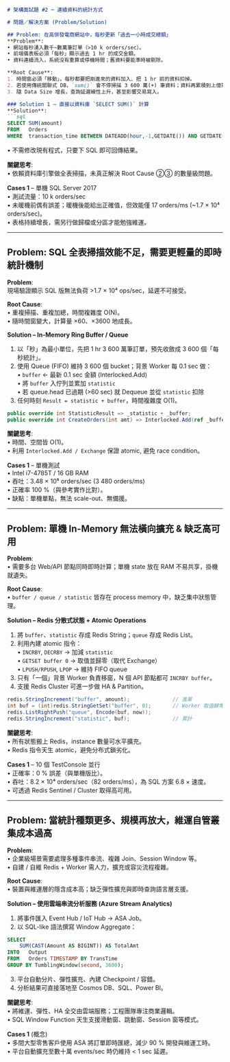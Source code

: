 ```markdown
# 架構面試題 #2 ─ 連續資料的統計方式

# 問題／解決方案 (Problem/Solution)

## Problem: 在高併發電商網站中，每秒更新「過去一小時成交總額」  
**Problem**:  
• 網站每秒湧入數千~數萬筆訂單（>10 k orders/sec）。  
• 前端儀表板必須「每秒」顯示過去 1 hr 的成交金額。  
• 資料連續流入，系統沒有重算或停機時間；舊資料要能準時被剔除。  

**Root Cause**:  
1. 時間窗必須「移動」，每秒都要把剛進來的資料加入、把 1 hr 前的資料扣掉。  
2. 若使用傳統關聯式 DB，`sum()` 會不停掃描 3 600 萬(+) 筆資料；資料再累積到上億筆時 I/O 與 CPU 完全撐不住。  
3. 隨 Data Size 增長，查詢延遲線性上升，甚至影響交易寫入。  

### Solution 1 – 直接以資料庫 `SELECT SUM()` 計算  
**Solution**:  
```sql
SELECT SUM(amount)
FROM   Orders
WHERE  transaction_time BETWEEN DATEADD(hour,-1,GETDATE()) AND GETDATE();
```  
• 不需修改現有程式，只要下 SQL 即可回傳結果。  

**關鍵思考**:  
• 依賴資料庫引擎做全表掃描，未真正解決 Root Cause ②③ 的數量級問題。  

**Cases 1** – 單機 SQL Server 2017  
• 測試流量：10 k orders/sec  
• 未暖機前偶有誤差；暖機後能給出正確值，但效能僅 17 orders/ms (~1.7 × 10⁴ orders/sec)。  
• 表格持續增長，需另行做歸檔或分區才能勉強維運。  

---

## Problem: SQL 全表掃描效能不足，需要更輕量的即時統計機制  
**Problem**:  
現場驗證顯示 SQL 版無法負荷 >1.7 × 10⁴ ops/sec，延遲不可接受。  

**Root Cause**:  
• 重複掃描、重複加總，時間複雜度 O(N)。  
• 隨時間窗變大，計算量 ×60、×3600 地成長。  

**Solution – In-Memory Ring Buffer / Queue**  
1. 以「秒」為最小單位，先把 1 hr 3 600 萬筆訂單，預先收斂成 3 600 個「每秒統計」。  
2. 使用 Queue (FIFO) 維持 3 600 個 bucket；背景 Worker 每 0.1 sec 做：  
   • `buffer` ← 最新 0.1 sec 金額 (Interlocked.Add)  
   • 將 `buffer` 入佇列並累加 `statistic`  
   • 若 queue.head 已過期 (>60 sec) 就 Dequeue 並從 `statistic` 扣除  
3. 任何時刻 `Result = statistic + buffer`，時間複雜度 O(1)。  

```csharp
public override int StatisticResult => _statistic + _buffer;
public override int CreateOrders(int amt) => Interlocked.Add(ref _buffer, amt);
```  

**關鍵思考**:  
• 時間、空間皆 O(1)。  
• 利用 `Interlocked.Add / Exchange` 保證 atomic, 避免 race condition。  

**Cases 1** – 單機測試  
• Intel i7-4785T / 16 GB RAM  
• 吞吐：3.48 × 10⁶ orders/sec (3 480 orders/ms)  
• 正確率 100 %（與參考實作比對）。  
• 缺點：單機單點，無法 scale-out、無備援。  

---

## Problem: 單機 In-Memory 無法橫向擴充 & 缺乏高可用  
**Problem**:  
• 需要多台 Web/API 節點同時即時計算；單機 state 放在 RAM 不易共享，掛機就遺失。  

**Root Cause**:  
• `buffer / queue / statistic` 皆存在 process memory 中，缺乏集中狀態管理。  

**Solution – Redis 分散式狀態 + Atomic Operations**  
1. 將 `buffer`、`statistic` 存成 Redis String；`queue` 存成 Redis List。  
2. 利用內建 atomic 指令：  
   • `INCRBY`, `DECRBY` → 加減 `statistic`  
   • `GETSET buffer 0`     → 取值並歸零（取代 Exchange）  
   • `LPUSH/RPUSH`, `LPOP` → 維持 FIFO queue  
3. 只有「一個」背景 Worker 負責移窗，N 個 API 節點都可 `INCRBY buffer`。  
4. 支援 Redis Cluster 可進一步做 HA & Partition。  

```csharp
redis.StringIncrement("buffer", amount);              // 進單
int buf = (int)redis.StringGetSet("buffer", 0);       // Worker 取值歸零
redis.ListRightPush("queue", Encode(buf, now));
redis.StringIncrement("statistic", buf);              // 累計
```  

**關鍵思考**:  
• 所有狀態搬上 Redis，instance 數量可水平擴充。  
• Redis 指令天生 atomic，避免分布式鎖劣化。  

**Cases 1** – 10 個 TestConsole 並行  
• 正確率：0 % 誤差（與單機版比）。  
• 吞吐：8.2 × 10⁴ orders/sec（82 orders/ms），為 SQL 方案 6.8 × 速度。  
• 可透過 Redis Sentinel / Cluster 取得高可用。  

---

## Problem: 當統計種類更多、規模再放大，維運自管叢集成本過高  
**Problem**:  
• 企業級場景需要處理多種事件串流、複雜 Join、Session Window 等。  
• 自建 / 自維 Redis + Worker 需人力，擴充或容災流程複雜。  

**Root Cause**:  
• 裝置與維運層的隱含成本高；缺乏彈性擴充與即時查詢語言層支援。  

**Solution – 使用雲端串流分析服務 (Azure Stream Analytics)**  
1. 將事件匯入 Event Hub / IoT Hub → ASA Job。  
2. 以 SQL-like 語法撰寫 Window Aggregate：  
```sql
SELECT
    SUM(CAST(Amount AS BIGINT)) AS TotalAmt
INTO   Output
FROM   Orders TIMESTAMP BY TransTime
GROUP BY TumblingWindow(second, 3600);
```  
3. 平台自動分片、彈性擴充、內建 Checkpoint / 容錯。  
4. 分析結果可直接落地至 Cosmos DB、SQL、Power BI。  

**關鍵思考**:  
• 將維運、彈性、HA 全交由雲端服務；工程團隊專注商業邏輯。  
• SQL Window Function 天生支援滑動窗、跳動窗、Session 窗等模式。  

**Cases 1** (概念)  
• 多間大型零售客戶使用 ASA 將訂單即時匯總，減少 90 % 開發與維運工時。  
• 平台自動擴充至數十萬 events/sec 時仍維持 < 1 sec 延遲。  
```
